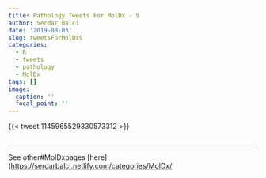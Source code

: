 ```yaml
---
title: Pathology Tweets For MolDx - 9
author: Serdar Balci
date: '2019-08-03'
slug: tweetsForMolDx9
categories:
  - R
  - tweets
  - pathology
  - MolDx
tags: []
image:
  caption: ''
  focal_point: ''
---
```



{{< tweet 1145965529330573312 >}}
<br>
<br>
<hr>


See other#MolDxpages [here](https://serdarbalci.netlify.com/categories/MolDx/
